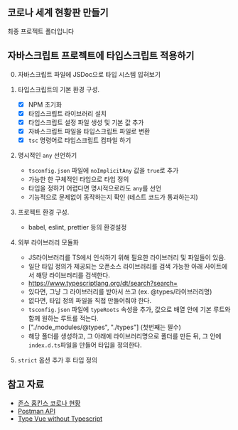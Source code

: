 ## 코로나 세계 현황판 만들기

최종 프로젝트 폴더입니다

## 자바스크립트 프로젝트에 타입스크립트 적용하기

0. 자바스크립트 파일에 JSDoc으로 타입 시스템 입혀보기
1. 타입스크립트의 기본 환경 구성. 
   - [X] NPM 초기화
   - [X] 타입스크립트 라이브러리 설치
   - [X] 타입스크립트 설정 파일 생성 및 기본 값 추가
   - [X] 자바스크립트 파일을 타입스크립트 파일로 변환
   - [X] `tsc` 명령어로 타입스크립트 컴파일 하기

2. 명시적인 `any` 선언하기
   - `tsconfig.json` 파일에 `noImplicitAny` 값을 `true`로 추가
   - 가능한 한 구체적인 타입으로 타입 정의
   - 타입을 정하기 어렵다면 명시적으로라도 `any`를 선언
   - 기능적으로 문제없이 동작하는지 확인 (테스트 코드가 통과하는지)

3. 프로젝트 환경 구성.
   - babel, eslint, prettier 등의 환경설정

4. 외부 라이브러리 모듈화
   - JS라이브러리를 TS에서 인식하기 위해 필요한 라이브러리 및 파일들이 있음.
   - 일단 타입 정의가 제공되는 오픈소스 라이브러리를 검색 가능한 아래 사이트에서 해당 라이브러리를 검색한다.
   - https://www.typescriptlang.org/dt/search?search=
   - 있다면, 그냥 그 라이브러리를 받아서 쓰고 (ex. @types/라이브러리명)
   - 없다면, 타입 정의 파일을 직접 만들어줘야 한다.
   - `tsconfig.json` 파일에 `typeRoots` 속성을 추가, 값으로 배열 안에 기본 루트와 함께 원하는 루트를 적는다. 
   - ["./node_modules/@types", "./types"] (첫번째는 필수)
   - 해당 폴더를 생성하고, 그 아래에 라이브러리명으로 폴더를 만든 뒤, 그 안에 `index.d.ts`파일을 만들어 타입을 정의한다.

5. `strict` 옵션 추가 후 타입 정의


## 참고 자료

- [존스 홉킨스 코로나 현황](https://www.arcgis.com/apps/opsdashboard/index.html#/bda7594740fd40299423467b48e9ecf6)
- [Postman API](https://documenter.getpostman.com/view/10808728/SzS8rjbc?version=latest#27454960-ea1c-4b91-a0b6-0468bb4e6712)
- [Type Vue without Typescript](https://blog.usejournal.com/type-vue-without-typescript-b2b49210f0b)